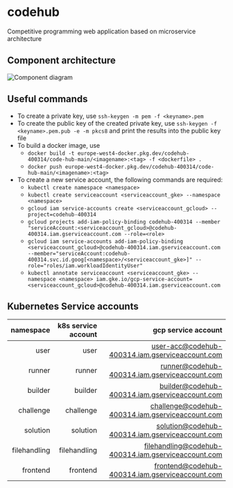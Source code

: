 # codehub

Competitive programming web application based on microservice architecture

## Component architecture

![Component diagram](http://www.plantuml.com/plantuml/proxy?cache=no&src=https://raw.githubusercontent.com/nemaberci/codehub/master/specification/components.plantuml)

## Useful commands

* To create a private key, use `ssh-keygen -m pem -f <keyname>.pem`
* To create the public key of the created private key, use `ssh-keygen -f <keyname>.pem.pub -e -m pkcs8` and print the
  results into the public key file
* To build a docker image, use 
  * `docker build -t europe-west4-docker.pkg.dev/codehub-400314/code-hub-main/<imagename>:<tag> -f <dockerfile> .`
  * `docker push europe-west4-docker.pkg.dev/codehub-400314/code-hub-main/<imagename>:<tag>`
* To create a new service account, the following commands are required:
  * `kubectl create namespace <namespace>`
  * `kubectl create serviceaccount <serviceaccount_gke> --namespace <namespace>`
  * `gcloud iam service-accounts create <serviceaccount_gcloud> --project=codehub-400314`
  * `gcloud projects add-iam-policy-binding codehub-400314 --member "serviceAccount:<serviceaccount_gcloud>@codehub-400314.iam.gserviceaccount.com --role=<role>`
  * `gcloud iam service-accounts add-iam-policy-binding <serviceaccount_gcloud>@codehub-400314.iam.gserviceaccount.com --member="serviceAccount:codehub-400314.svc.id.goog[<namespace>/<serviceaccount_gke>]" --role="roles/iam.workloadIdentityUser"`
  * `kubectl annotate serviceaccount <serviceaccount_gke> --namespace <namespace> iam.gke.io/gcp-service-account=<serviceaccount_gcloud>@codehub-400314.iam.gserviceaccount.com`

## Kubernetes Service accounts

|    namespace |         k8s service account |                                 gcp service account |
|-------------:|----------------------------:|----------------------------------------------------:|
|         user |                        user |     user-acc@codehub-400314.iam.gserviceaccount.com |
|       runner |                      runner |       runner@codehub-400314.iam.gserviceaccount.com |
|      builder |                     builder |      builder@codehub-400314.iam.gserviceaccount.com |
|    challenge |                   challenge |    challenge@codehub-400314.iam.gserviceaccount.com |
|     solution |                    solution |     solution@codehub-400314.iam.gserviceaccount.com |
| filehandling |                filehandling | filehandling@codehub-400314.iam.gserviceaccount.com |
|     frontend |                    frontend |     frontend@codehub-400314.iam.gserviceaccount.com |

